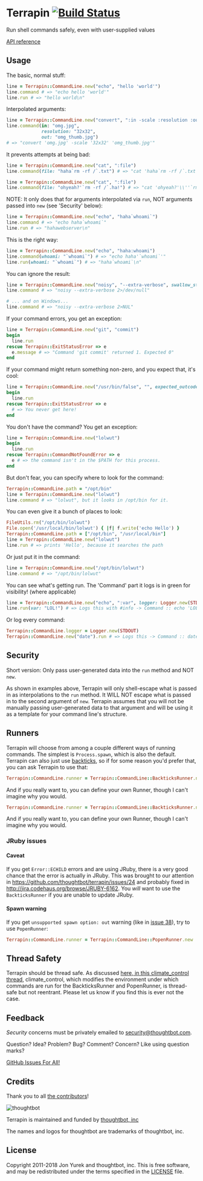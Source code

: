 # Terrapin [![Build Status](https://secure.travis-ci.org/thoughtbot/terrapin.png?branch=main)](http://travis-ci.org/thoughtbot/terrapin)

Run shell commands safely, even with user-supplied values

[API reference](http://rubydoc.info/gems/terrapin/)

## Usage

The basic, normal stuff:

```ruby
line = Terrapin::CommandLine.new("echo", "hello 'world'")
line.command # => "echo hello 'world'"
line.run # => "hello world\n"
```

Interpolated arguments:

```ruby
line = Terrapin::CommandLine.new("convert", ":in -scale :resolution :out")
line.command(in: "omg.jpg",
             resolution: "32x32",
             out: "omg_thumb.jpg")
# => "convert 'omg.jpg' -scale '32x32' 'omg_thumb.jpg'"
```

It prevents attempts at being bad:

```ruby
line = Terrapin::CommandLine.new("cat", ":file")
line.command(file: "haha`rm -rf /`.txt") # => "cat 'haha`rm -rf /`.txt'"

line = Terrapin::CommandLine.new("cat", ":file")
line.command(file: "ohyeah?'`rm -rf /`.ha!") # => "cat 'ohyeah?'\\''`rm -rf /`.ha!'"
```

NOTE: It only does that for arguments interpolated via `run`, NOT arguments
passed into `new` (see 'Security' below):

```ruby
line = Terrapin::CommandLine.new("echo", "haha`whoami`")
line.command # => "echo haha`whoami`"
line.run # => "hahawebserver\n"
```

This is the right way:

```ruby
line = Terrapin::CommandLine.new("echo", "haha:whoami")
line.command(whoami: "`whoami`") # => "echo haha'`whoami`'"
line.run(whoami: "`whoami`") # => "haha`whoami`\n"
```

You can ignore the result:

```ruby
line = Terrapin::CommandLine.new("noisy", "--extra-verbose", swallow_stderr: true)
line.command # => "noisy --extra-verbose 2>/dev/null"

# ... and on Windows...
line.command # => "noisy --extra-verbose 2>NUL"
```

If your command errors, you get an exception:

```ruby
line = Terrapin::CommandLine.new("git", "commit")
begin
  line.run
rescue Terrapin::ExitStatusError => e
  e.message # => "Command 'git commit' returned 1. Expected 0"
end
```

If your command might return something non-zero, and you expect that, it's cool:

```ruby
line = Terrapin::CommandLine.new("/usr/bin/false", "", expected_outcodes: [0, 1])
begin
  line.run
rescue Terrapin::ExitStatusError => e
  # => You never get here!
end
```

You don't have the command? You get an exception:

```ruby
line = Terrapin::CommandLine.new("lolwut")
begin
  line.run
rescue Terrapin::CommandNotFoundError => e
  e # => the command isn't in the $PATH for this process.
end
```

But don't fear, you can specify where to look for the command:

```ruby
Terrapin::CommandLine.path = "/opt/bin"
line = Terrapin::CommandLine.new("lolwut")
line.command # => "lolwut", but it looks in /opt/bin for it.
```

You can even give it a bunch of places to look:

```ruby
FileUtils.rm("/opt/bin/lolwut")
File.open('/usr/local/bin/lolwut') { |f| f.write('echo Hello') }
Terrapin::CommandLine.path = ["/opt/bin", "/usr/local/bin"]
line = Terrapin::CommandLine.new("lolwut")
line.run # => prints 'Hello', because it searches the path
```

Or just put it in the command:

```ruby
line = Terrapin::CommandLine.new("/opt/bin/lolwut")
line.command # => "/opt/bin/lolwut"
```

You can see what's getting run. The 'Command' part it logs is in green for
visibility! (where applicable)

```ruby
line = Terrapin::CommandLine.new("echo", ":var", logger: Logger.new(STDOUT))
line.run(var: "LOL!") # => Logs this with #info -> Command :: echo 'LOL!'
```

Or log every command:

```ruby
Terrapin::CommandLine.logger = Logger.new(STDOUT)
Terrapin::CommandLine.new("date").run # => Logs this -> Command :: date
```

## Security

Short version: Only pass user-generated data into the `run` method and NOT
`new`.

As shown in examples above, Terrapin will only shell-escape what is passed in as
interpolations to the `run` method. It WILL NOT escape what is passed in to the
second argument of `new`. Terrapin assumes that you will not be manually
passing user-generated data to that argument and will be using it as a template
for your command line's structure.

## Runners

Terrapin will choose from among a couple different ways of running commands.
The simplest is `Process.spawn`, which is also the default. Terrapin can also just use [backticks], so if for some reason you'd prefer that, you can ask Terrapin to use that:

```ruby
Terrapin::CommandLine.runner = Terrapin::CommandLine::BackticksRunner.new
```

And if you really want to, you can define your own Runner, though I can't imagine why you would.

[backticks]: https://ruby-doc.org/3.2.1/Kernel.html#method-i-60

```ruby
Terrapin::CommandLine.runner = Terrapin::CommandLine::BackticksRunner.new
```

And if you really want to, you can define your own Runner, though I can't
imagine why you would.

### JRuby issues

#### Caveat

If you get `Error::ECHILD` errors and are using JRuby, there is a very good
chance that the error is actually in JRuby. This was brought to our attention
in https://github.com/thoughtbot/terrapin/issues/24 and probably fixed in
http://jira.codehaus.org/browse/JRUBY-6162. You *will* want to use the
`BackticksRunner` if you are unable to update JRuby.

#### Spawn warning

If you get `unsupported spawn option: out` warning (like in [issue
38](https://github.com/thoughtbot/terrapin/issues/38)), try to use
`PopenRunner`:

```ruby
Terrapin::CommandLine.runner = Terrapin::CommandLine::PopenRunner.new
```

## Thread Safety

Terrapin should be thread safe. As discussed [here, in this climate_control
thread](https://github.com/thoughtbot/climate_control/pull/11), climate_control,
which modifies the environment under which commands are run for the
BackticksRunner and PopenRunner, is thread-safe but not reentrant. Please let us
know if you find this is ever not the case.

## Feedback

*Security* concerns must be privately emailed to
[security@thoughtbot.com](security@thoughtbot.com).

Question? Idea? Problem? Bug? Comment? Concern? Like using question marks?

[GitHub Issues For All!](https://github.com/thoughtbot/terrapin/issues)

## Credits

Thank you to all [the
contributors](https://github.com/thoughtbot/terrapin/graphs/contributors)!

![thoughtbot](http://thoughtbot.com/logo.png)

Terrapin is maintained and funded by [thoughtbot,
inc](http://thoughtbot.com/community)

The names and logos for thoughtbot are trademarks of thoughtbot, inc.

## License

Copyright 2011-2018 Jon Yurek and thoughtbot, inc. This is free software, and
may be redistributed under the terms specified in the
[LICENSE](https://github.com/thoughtbot/terrapin/blob/main/LICENSE)
file.
